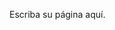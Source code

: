 <!--
.. title: Wiki
.. slug: wiki
.. date: 2019-06-18 17:23:20 UTC+02:00
.. tags: 
.. category: 
.. link: 
.. description: 
.. type: text
.. status: draft
-->

Escriba su página aquí.

